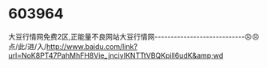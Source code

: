 # 603964
大豆行情网免费2区,正能量不良网站大豆行情网----------------------------😣😣点/此/进/入/http://www.baidu.com/link?url=NoK8PT47PahMhFH8Vie_jnciyIKNTTtVBQKpill6udK&amp;wd
